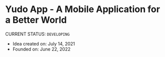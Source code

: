 # Yudo App - A Mobile Application for a Better World

CURRENT STATUS: `DEVELOPING`

- Idea created on: July 14, 2021
- Founded on: June 22, 2022
